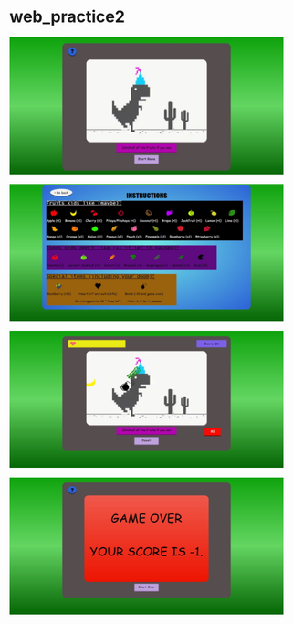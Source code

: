 # web_practice2

<p><img alt="Image" title="icon" src="https://github.com/phNam2/web_practice2/blob/master/image/1.jpg" width="480px" height="240px"/></p>
<p><img alt="Image" title="icon" src="https://github.com/phNam2/web_practice2/blob/master/image/2.jpg" width="480px" height="240px"/></p>
<p><img alt="Image" title="icon" src="https://github.com/phNam2/web_practice2/blob/master/image/3.jpg" width="480px" height="240px"/></p>
<p><img alt="Image" title="icon" src="https://github.com/phNam2/web_practice2/blob/master/image/4.jpg" width="480px" height="240px"/></p>